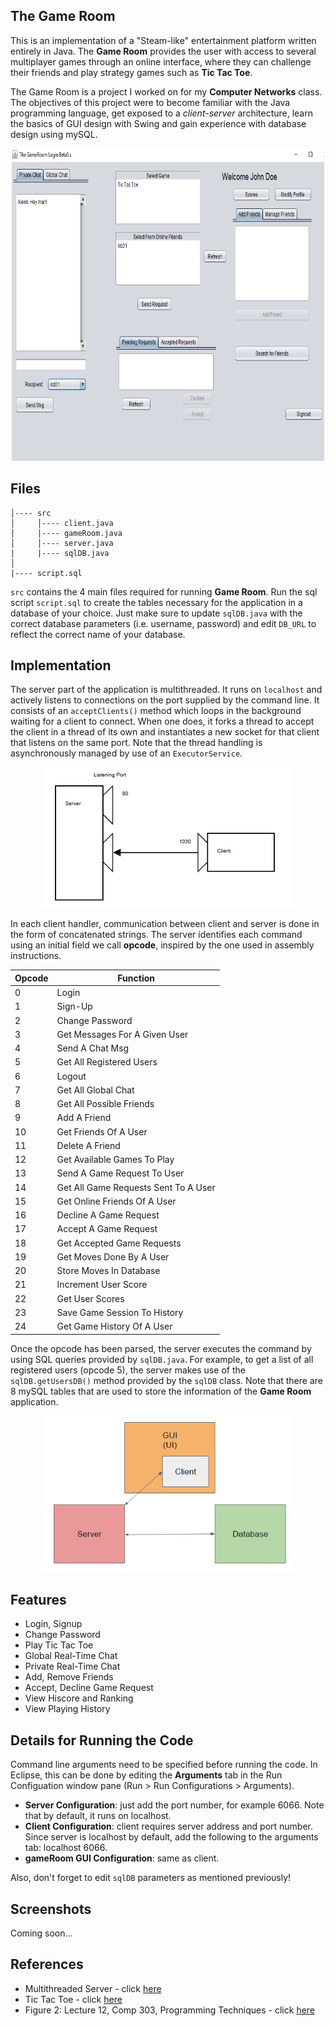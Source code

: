 ## The Game Room

This is an implementation of a "Steam-like" entertainment platform written entirely in Java. The **Game Room** provides the user with access to several multiplayer games through an online interface, where they can challenge their friends and play strategy games such as **Tic Tac Toe**.  

The Game Room is a project I worked on for my **Computer Networks** class. The objectives of this project were to become familiar with the Java programming language, get exposed to a *client-server* architecture, learn the basics of GUI design with Swing and gain experience with database design using mySQL.

<p align="center">
  <img src="./imgs/general.PNG"  width="500px" height="500px">
</p>

## Files

    │---- src
    │     │---- client.java
    │     │---- gameRoom.java
    │     │---- server.java
    |     |---- sqlDB.java
    │
    |---- script.sql
    
`src` contains the 4 main files required for running **Game Room**. Run the sql script `script.sql` to create the tables necessary for the application in a database of your choice. Just make sure to update `sqlDB.java` with the correct database parameters (i.e. username, password) and edit `DB_URL` to reflect the correct name of your database.

## Implementation

The server part of the application is multithreaded. It runs on `localhost` and actively listens to connections on the port supplied by the command line. It consists of an `acceptClients()` method which loops in the background waiting for a client to connect. When one does, it forks a thread to accept the client in a thread of its own and instantiates a new socket for that client that listens on the same port. Note that the thread handling is asynchronously managed by use of an `ExecutorService`.

<p align="center">
  <img src="./imgs/socket.PNG"  width="400px">
</p>

In each client handler, communication between client and server is done in the form of concatenated strings. The server identifies each command using an initial field we call **opcode**, inspired by the one used in assembly instructions.

<center>

| Opcode        | Function      |
| ------------- | ------------- |
| 0             | Login         |
| 1             | Sign-Up       |
| 2          | Change Password  |
| 3  | Get Messages For A Given User  |
| 4  | Send A Chat Msg  |
| 5  | Get All Registered Users  |
| 6  |  Logout |
| 7  | Get All Global Chat  |
| 8  | Get All Possible Friends  |
| 9 | Add A Friend  |
| 10  | Get Friends Of A User  |
| 11 | Delete A Friend  |
| 12 | Get Available Games To Play  |
| 13  | Send A Game Request To User  |
| 14  | Get All Game Requests Sent To A User  |
| 15  |   Get Online Friends Of A User|
| 16  | Decline A Game Request  |
| 17  | Accept A Game Request  |
| 18  | Get Accepted Game Requests  |
| 19  | Get Moves Done By A User  |
| 20  | Store Moves In Database|
| 21  | Increment User Score |
| 22  | Get User Scores|
| 23 | Save Game Session To History|
| 24 | Get Game History Of A User  |

</center>

Once the opcode has been parsed, the server executes the command by using SQL queries provided by `sqlDB.java`. For example, to get a list of all registered users (opcode 5), the server makes use of the `sqlDB.getUsersDB()` method provided by the `sqlDB` class. Note that there are 8 mySQL tables that are used to store the information of the **Game Room** application.

<p align="center">
  <img src="./imgs/diag.PNG"  width="400px">
</p>

## Features

- Login, Signup
- Change Password
- Play Tic Tac Toe
- Global Real-Time Chat
- Private Real-Time Chat
- Add, Remove Friends
- Accept, Decline Game Request
- View Hiscore and Ranking
- View Playing History

## Details for Running the Code

Command line arguments need to be specified before running the code. In Eclipse, this can be done by editing the **Arguments** tab in the Run Configuation window pane (Run > Run Configurations > Arguments).

- **Server Configuration**: just add the port number, for example 6066. Note that by default, it runs on localhost.
- **Client Configuration**: client requires server address and port number. Since server is localhost by default, add the following to the arguments tab: localhost 6066.
- **gameRoom GUI Configuration**: same as client.

Also, don't forget to edit `sqlDB` parameters as mentioned previously!

## Screenshots

Coming soon...

## References

- Multithreaded Server - click [here](http://stackoverflow.com/questions/12588476/multithreading-socket-communication-client-server)
- Tic Tac Toe - click [here](http://stackoverflow.com/questions/21806608/doing-tic-tac-toe-game-with-gui-interface-on-java-facing-runtime-error-after-in)
- Figure 2: Lecture 12, Comp 303, Programming Techniques - click [here](http://cs.mcgill.ca/~adenau/teaching/cs303/lecture12.pdf)


